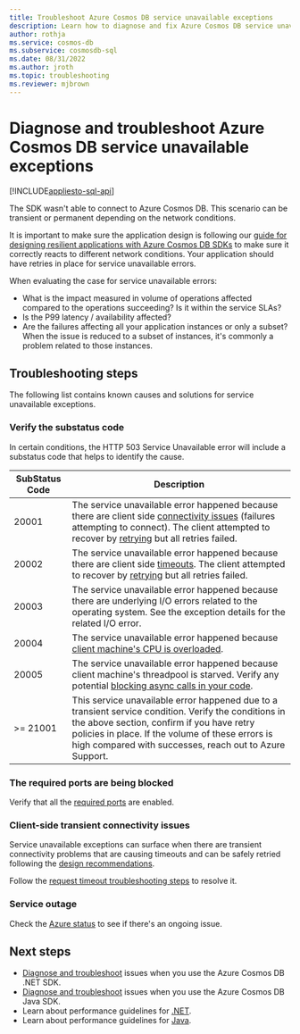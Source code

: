 ```yaml
---
title: Troubleshoot Azure Cosmos DB service unavailable exceptions
description: Learn how to diagnose and fix Azure Cosmos DB service unavailable exceptions.
author: rothja
ms.service: cosmos-db
ms.subservice: cosmosdb-sql
ms.date: 08/31/2022
ms.author: jroth
ms.topic: troubleshooting
ms.reviewer: mjbrown
---
```


# Diagnose and troubleshoot Azure Cosmos DB service unavailable exceptions
[!INCLUDE[appliesto-sql-api](../includes/appliesto-sql-api.md)]

The SDK wasn't able to connect to Azure Cosmos DB. This scenario can be transient or permanent depending on the network conditions.

It is important to make sure the application design is following our [guide for designing resilient applications with Azure Cosmos DB SDKs](conceptual-resilient-sdk-applications.md) to make sure it correctly reacts to different network conditions. Your application should have retries in place for service unavailable errors.

When evaluating the case for service unavailable errors:

* What is the impact measured in volume of operations affected compared to the operations succeeding? Is it within the service SLAs?
* Is the P99 latency / availability affected?
* Are the failures affecting all your application instances or only a subset? When the issue is reduced to a subset of instances, it's commonly a problem related to those instances.

## Troubleshooting steps

The following list contains known causes and solutions for service unavailable exceptions.

### Verify the substatus code

In certain conditions, the HTTP 503 Service Unavailable error will include a substatus code that helps to identify the cause.

| SubStatus Code | Description |
|----------|-------------|
| 20001 | The service unavailable error happened because there are client side [connectivity issues](#client-side-transient-connectivity-issues) (failures attempting to connect). The client attempted to recover by [retrying](conceptual-resilient-sdk-applications.md#timeouts-and-connectivity-related-failures-http-408503) but all retries failed. |
| 20002 | The service unavailable error happened because there are client side [timeouts](troubleshoot-dot-net-sdk-request-timeout.md#troubleshooting-steps). The client attempted to recover by [retrying](conceptual-resilient-sdk-applications.md#timeouts-and-connectivity-related-failures-http-408503) but all retries failed. |
| 20003 | The service unavailable error happened because there are underlying I/O errors related to the operating system. See the exception details for the related I/O error. |
| 20004 | The service unavailable error happened because [client machine's CPU is overloaded](troubleshoot-dot-net-sdk-request-timeout.md#high-cpu-utilization). |
| 20005 | The service unavailable error happened because client machine's threadpool is starved. Verify any potential [blocking async calls in your code](https://github.com/davidfowl/AspNetCoreDiagnosticScenarios/blob/master/AsyncGuidance.md#avoid-using-taskresult-and-taskwait). |
| >= 21001 | This service unavailable error happened due to a transient service condition. Verify the conditions in the above section, confirm if you have retry policies in place. If the volume of these errors is high compared with successes, reach out to Azure Support. |

### The required ports are being blocked

Verify that all the [required ports](sql-sdk-connection-modes.md#service-port-ranges) are enabled.

### Client-side transient connectivity issues

Service unavailable exceptions can surface when there are transient connectivity problems that are causing timeouts and can be safely retried following the [design recommendations](conceptual-resilient-sdk-applications.md#timeouts-and-connectivity-related-failures-http-408503).

Follow the [request timeout troubleshooting steps](troubleshoot-dot-net-sdk-request-timeout.md#troubleshooting-steps) to resolve it.

### Service outage

Check the [Azure status](https://azure.status.microsoft/status) to see if there's an ongoing issue.

## Next steps

* [Diagnose and troubleshoot](troubleshoot-dot-net-sdk.md) issues when you use the Azure Cosmos DB .NET SDK.
* [Diagnose and troubleshoot](troubleshoot-java-sdk-v4-sql.md) issues when you use the Azure Cosmos DB Java SDK.
* Learn about performance guidelines for [.NET](performance-tips-dotnet-sdk-v3-sql.md).
* Learn about performance guidelines for [Java](performance-tips-java-sdk-v4-sql.md).
